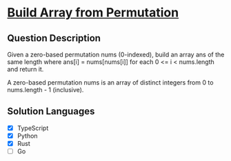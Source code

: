 # [Build Array from Permutation](https://leetcode.com/problems/build-array-from-permutation)

## Question Description

Given a zero-based permutation nums (0-indexed), build an array ans of the same length where ans[i] = nums[nums[i]] for each 0 <= i < nums.length and return it.

A zero-based permutation nums is an array of distinct integers from 0 to nums.length - 1 (inclusive).

## Solution Languages

- [x] TypeScript
- [x] Python
- [x] Rust
- [ ] Go